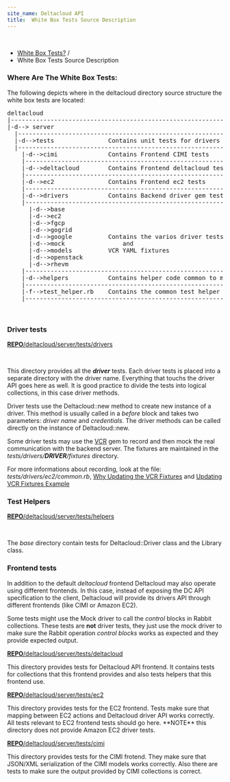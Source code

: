 ```yaml
---
site_name: Deltacloud API
title:  White Box Tests Source Description
---
```


<br/>

<ul class="breadcrumb">
  <li>
    <a href="white-box-tests.html">White Box Tests?</a> <span class="divider">/</span>
  </li>
  <li class="active">White Box Tests Source Description</li>
</ul>

<h3>Where Are The White Box Tests:</h3>

<p>The following depicts where in the deltacloud directory source structure the
white box tests are located:</p>
<div class="row">
  <div class="span1"></div>
  <div class="span10 offset1">
<pre>
deltacloud
|-----------------------------------------------------------------------------
|-d--> server
  |---------------------------------------------------------------------------
  |-d-->tests               Contains unit tests for drivers
  |---------------------------------------------------------------------------
    |-d-->cimi              Contains Frontend CIMI tests
    |-------------------------------------------------------------------------
    |-d-->deltacloud        Contains Frontend deltacloud tests
    |-------------------------------------------------------------------------
    |-d-->ec2               Contains Frontend ec2 tests
    |-------------------------------------------------------------------------
    |-d-->drivers           Contains Backend driver gem tests
    |-------------------------------------------------------------------------
      |-d-->base
      |-d-->ec2
      |-d-->fgcp
      |-d-->gogrid
      |-d-->google          Contains the varios driver tests
      |-d-->mock                and
      |-d-->models          VCR YAML fixtures
      |-d-->openstack
      |-d-->rhevm
    |-------------------------------------------------------------------------
    |-d-->helpers           Contains helper code common to multiple tests
    |-------------------------------------------------------------------------
    |-f-->test_helper.rb    Contains the common test helper routes
    |-------------------------------------------------------------------------
</pre>

  </div>
</div>

<br/>

<h3>Driver tests</h3>

<u><b>REPO</b>/deltacloud/server/tests/drivers</u>

<br/>

<p>
This directory provides all the <i><b>driver</b></i> tests. Each driver tests is
placed into a separate directory with the driver name.  Everything that touchs
the driver API goes here as well. It is good practice to divide the tests into
logical collections, in this case driver methods.
</p>

<p>
Driver tests use the Deltacloud::new method to create new instance of a driver.
This method is usually called in a <i>before</i> block and takes two parameters:
<i>driver name</i> and <i>credentials</i>. The driver methods can be called
directly on the instance of Deltacloud::new.
</p>

<p>
Some driver tests may use the <a href="https://github.com/vcr/vcr">VCR</a> gem
to record and then mock the real communication with the backend server. The fixtures
are maintained in the <i>tests/drivers/<b>DRIVER</b>/fixtures</i> directory.
</p>

<p>
For more informations about recording, look at the file: <i>tests/drivers/ec2/common.rb</i>,
<a href="why-update-vcr-test-fixtures-data.html">Why Updating the VCR Fixtures</a>
and <a href="update-vcr-test-fixtures-data-example.html">Updating VCR Fixtures Example</a>
</p>

<h3>Test Helpers</h3>

<u><b>REPO</b>/deltacloud/server/tests/helpers</u>

<br/>

<p>
The <i>base</i> directory contain tests for Deltacloud::Driver class and the Library
class.
</p>

<h3>Frontend tests</h3>

<p>
In addition to the default <i>deltacloud</i> frontend Deltacloud may also
operate using different frontends. In this case, instead of exposing the
DC API specification to the client, Deltacloud will provide its drivers
API through different frontends (like CIMI or Amazon EC2).
</p>

<p>
Some tests might use the Mock driver to call the <i>control</i> blocks in Rabbit
collections.  These tests are <b>not</b> driver tests, they just use the mock
driver to make sure the Rabbit operation <i>control blocks</i> works as expected
and they provide expected output.
</p>

<u><b>REPO</b>/deltacloud/server/tests/deltacloud</u>

<p>
This directory provides tests for Deltacloud API frontend. It contains tests
for collections that this frontend provides and also tests helpers that this
frontend use.
</p>

<u><b>REPO</b>/deltacloud/server/tests/ec2</u>

<p>
This directory provides tests for the EC2 frontend. Tests make sure that mapping
between EC2 actions and Deltacloud driver API works correctly. All tests
relevant to EC2 frontend tests should go here. **NOTE** this directory does not
provide Amazon EC2 driver tests.
</p>

<u><b>REPO</b>/deltacloud/server/tests/cimi</u>

<p>
This directory provides tests for the CIMI frotend. They make sure that
JSON/XML serialization of the CIMI models works correctly. Also there are tests
to make sure the output provided by CIMI collections is correct.
</p>

